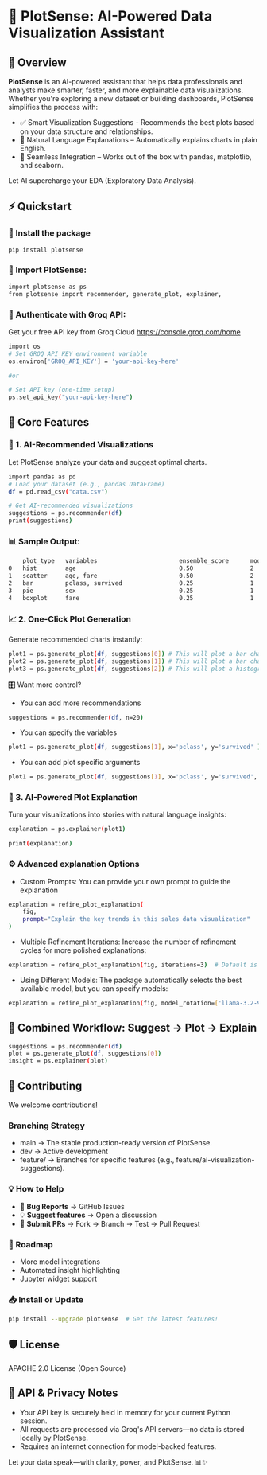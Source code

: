 # 🌟 PlotSense: AI-Powered Data Visualization Assistant

## 📌 Overview

**PlotSense** is an AI-powered assistant that helps data professionals and analysts make smarter, faster, and more explainable data visualizations. Whether you're exploring a new dataset or building dashboards, PlotSense simplifies the process with:

- ✅ Smart Visualization Suggestions - Recommends the best plots based on your data structure and relationships.
- 🧠 Natural Language Explanations – Automatically explains charts in plain English.
- 🔗 Seamless Integration – Works out of the box with pandas, matplotlib, and seaborn.

Let AI supercharge your EDA (Exploratory Data Analysis).

## ⚡ Quickstart

### 🔧 Install the package

```bash
pip install plotsense
```

### 🧠 Import PlotSense:

```bash
import plotsense as ps
from plotsense import recommender, generate_plot, explainer, 
```
### 🔐 Authenticate with Groq API:
Get your free API key from Groq Cloud https://console.groq.com/home

```bash
import os
# Set GROQ_API_KEY environment variable
os.environ['GROQ_API_KEY'] = 'your-api-key-here'

#or

# Set API key (one-time setup)
ps.set_api_key("your-api-key-here")
```

## 🚀 Core Features
### 🎯 1. AI-Recommended Visualizations
Let PlotSense analyze your data and suggest optimal charts.

```bash
import pandas as pd
# Load your dataset (e.g., pandas DataFrame)
df = pd.read_csv("data.csv")

# Get AI-recommended visualizations
suggestions = ps.recommender(df)
print(suggestions)
```
### 📊 Sample Output:
```bash
	plot_type	variables	       	            ensemble_score	    model_agreement	         source_models
0	hist	    age	            	            0.50	            2                        [llama3-70b-8192, llama-3.3-70b-versatile]
1	scatter	    age, fare	    	            0.50	            2	                     [llama3-70b-8192, llama-3.3-70b-versatile]
2	bar	        pclass, survived	            0.25	            1	                     [llama3-70b-8192]
3	pie	        sex		                        0.25	            1	                     [llama3-70b-8192]
4	boxplot 	fare		                    0.25	            1	                     [llama3-70b-8192]

```

### 📈 2. One-Click Plot Generation
Generate recommended charts instantly:

```bash
plot1 = ps.generate_plot(df, suggestions[0]) # This will plot a bar chart with variables 'survived', 'pclass'
plot2 = ps.generate_plot(df, suggestions[1]) # This will plot a bar chart with variables 'survived', 'sex'
plot3 = ps.generate_plot(df, suggestions[2]) # This will plot a histogram with variable 'age'
```
🎛️ Want more control? 
- You can add more recommendations

``` bash
suggestions = ps.recommender(df, n=20)
```

- You can specify the variables

``` bash
plot1 = ps.generate_plot(df, suggestions[1], x='pclass', y='survived' ) 
```

- You can add plot specific arguments

``` bash
plot1 = ps.generate_plot(df, suggestions[1], x='pclass', y='survived', hue, xlabel, ylabel ) 
```

### 🧾 3. AI-Powered Plot Explanation
Turn your visualizations into stories with natural language insights:

``` bash
explanation = ps.explainer(plot1)

print(explanation)
```

### ⚙️ Advanced explanation Options
- Custom Prompts: You can provide your own prompt to guide the explanation

``` bash
explanation = refine_plot_explanation(
    fig,
    prompt="Explain the key trends in this sales data visualization"
)
```
- Multiple Refinement Iterations: Increase the number of refinement cycles for more polished explanations:

```bash  
explanation = refine_plot_explanation(fig, iterations=3)  # Default is 2
```
- Using Different Models: The package automatically selects the best available model, but you can specify models:

``` bash
explanation = refine_plot_explanation(fig, model_rotation=['llama-3.2-90b-vision-preview'])  # Use only this model
``` 

## 🔄 Combined Workflow: Suggest → Plot → Explain
``` bash
suggestions = ps.recommender(df)
plot = ps.generate_plot(df, suggestions[0])
insight = ps.explainer(plot)
```

## 🤝 Contributing
We welcome contributions!

### Branching Strategy
- main → The stable production-ready version of PlotSense.
- dev → Active development
- feature/<feature-name> → Branches for specific features (e.g., feature/ai-visualization-suggestions).

### 💡 How to Help
- 🐞 **Bug Reports** → GitHub Issues
- 💡 **Suggest features** → Open a discussion
- 🚀 **Submit PRs** → Fork → Branch → Test → Pull Request

### 📅 Roadmap
- More model integrations
- Automated insight highlighting
- Jupyter widget support

### 📥 Install or Update
``` bash
pip install --upgrade plotsense  # Get the latest features!
```
## 🛡 License
APACHE 2.0 License (Open Source)

## 🔐 API & Privacy Notes
- Your API key is securely held in memory for your current Python session.
- All requests are processed via Groq's API servers—no data is stored locally by PlotSense.
- Requires an internet connection for model-backed features.

Let your data speak—with clarity, power, and PlotSense.
📊✨





